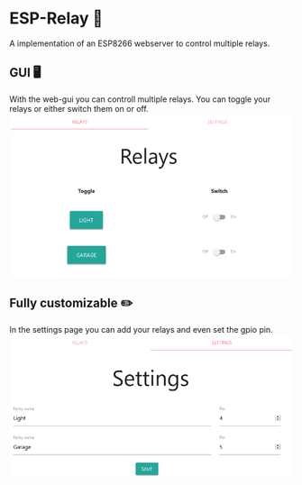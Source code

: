 # ESP-Relay 🔌
A implementation of an ESP8266 webserver to control multiple relays.
## GUI 🖥️
With the web-gui you can controll multiple relays. You can toggle your relays or either switch them on or off.
<img src="/images/main.png">
## Fully customizable ✏️
In the settings page you can add your relays and even set the gpio pin.
<img src="/images/settings.png">

